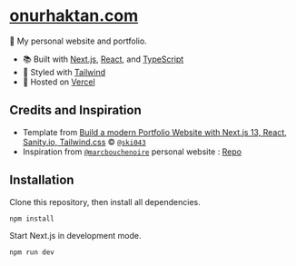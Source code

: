 # [onurhaktan.com](https://onurhaktan.com)

🤹 My personal website and portfolio.

- 📚 Built with [Next.js](https://nextjs.org), [React](https://reactjs.org), and [TypeScript](https://www.typescriptlang.org)
- 🎨 Styled with [Tailwind](https://tailwindcss.com)
- 💽 Hosted on [Vercel](https://vercel.com)

## Credits and Inspiration

- Template from [Build a modern Portfolio Website with Next.js 13, React, Sanity.io, Tailwind.css](https://github.com/ski043/portfolio-yt) © [`@ski043`](https://github.com/ski043)
- Inspiration from [`@marcbouchenoire`](https://github.com/marcbouchenoire) personal website : [Repo](https://github.com/marcbouchenoire/marcbouchenoire.com)
  
## Installation

Clone this repository, then install all dependencies.

```bash
npm install
```

Start Next.js in development mode.

```bash
npm run dev
```
